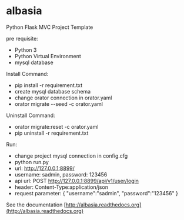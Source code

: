 # albasia
Python Flask MVC Project Template

pre requisite:
- Python 3
- Python Virtual Environment
- mysql database

Install Command:
- pip install -r requirement.txt
- create mysql database schema
- change orator connection in orator.yaml
- orator migrate --seed -c orator.yaml

Uninstall Command:
- orator migrate:reset -c orator.yaml
- pip uninstall -r requirement.txt

Run:
- change project mysql connection in config.cfg
- python run.py
- url: http://127.0.0.1:8899/
- username: sadmin, password: 123456
- api url: POST http://127.0.0.1:8899/api/v1/user/login
- header: Content-Type:application/json
- request parameter: { "username":"sadmin", "password":"123456" }


See the documentation [http://albasia.readthedocs.org](http://albasia.readthedocs.org)
